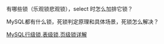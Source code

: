 有哪些锁（乐观锁悲观锁），select 时怎么加排它锁？

MySQL都有什么锁，死锁判定原理和具体场景，死锁怎么解决？

[MySQL行级锁,表级锁,页级锁详解](http://www.cnblogs.com/funsion/p/4017779.html)



